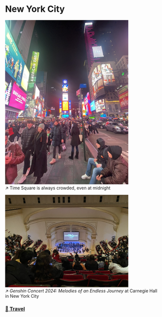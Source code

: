 # New York City

<img src="../img/NYC/timesquare.jpeg" width=400/>\
↗️ Time Square is always crowded, even at midnight

<img src="../img/NYC/genshin.jpeg" width=400/>\
↗️ *Genshin Concert 2024: Melodies of an Endless Journey* at Carnegie Hall in New York City





### [🚢 Travel](./travel.md)